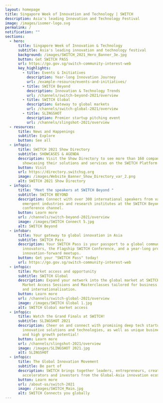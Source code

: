 ```yaml
---
layout: homepage
title: Singapore Week of Innovation and Technology | SWITCH
description: Asia's leading Innovation and Technology Festival
image: /images/isomer-logo.svg
permalink: /
notification: ""
sections:
  - hero:
      title: Singapore Week of Innovation & Technology
      subtitle: Asia's leading innovation and technology festival
      background: /images/SWITCH_2021_Hero_Banner_3e.jpg
      button: Get SWITCH PASS
      url: https://go.gov.sg/switch-community-interest-web
      key_highlights:
        - title: Events & Initiatives
          description: Year-long Innovation Journey
          url: /example-resource/events-and-initiatives/
        - title: SWITCH Beyond
          description: Innovation & Technology Trends
          url: /channels/switch-beyond-2021/overview
        - title: SWITCH Global
          description: Gateway to global markets
          url: /channels/switch-global-2021/overview
        - title: SLINGSHOT
          description: Premier startup pitching event
          url: /channels/slingshot-2021/overview
  - resources:
      title: News and Happenings
      subtitle: Explore
      button: See all
  - infopic:
      title: SWITCH 2021 Show Directory
      subtitle: SHOWCASES & AGENDA
      description: Visit the Show Directory to see more than 160 companies that are
        showcasing their solutions and services on the SWITCH Platform!
      button: Visit
      url: https://directory.switchsg.org
      image: /images/Website_Banner_Show_Directory_var_2.png
      alt: SWITCH 2021 Show Directory
  - infopic:
      title: "Meet the speakers at SWITCH Beyond "
      subtitle: SWITCH BEYOND
      description: Connect with over 300 international speakers from vanguard and
        emergent industries and research institutes at the SWITCH Beyond
        conference channel.
      button: Learn more
      url: /channels/switch-beyond-2021/overview
      image: /images/SWITCH Connect 5.jpg
      alt: SWITCH Beyond
  - infobar:
      title: Your gateway to global innovation in Asia
      subtitle: SWITCH Pass
      description: Your SWITCH Pass is your passport to a global community of
        innovators, the Flagship SWITCH Conference, and a year-long programme of
        innovation-forward meetups.
      button: Get your "SWITCH Pass" today!
      url: https://go.gov.sg/switch-community-interest-web
  - infopic:
      title: Market access and opportunity
      subtitle: SWITCH Global
      description: Expand your network into the global market at SWITCH Global’s
        Market Access Sessions and Masterclasses tailored for business growth
        and internationalisation.
      button: Learn more
      url: /channels/switch-global-2021/overview
      image: /images/SWITCH Global 1.jpg
      alt: SWITCH Global market access
  - infopic:
      title: Watch the Grand Finals at SWITCH!
      subtitle: SLINGSHOT 2021
      description: Cheer on and connect with promising deep tech startups with
        innovative solutions and technologies, as well as unique business models
        and high growth potential!
      button: Learn more
      url: /channels/slingshot-2021/overview
      image: /images/SLINGSHOT 2021.jpg
      alt: SLINGSHOT
  - infopic:
      title: The Global Innovation Movement
      subtitle: Be part of
      description: SWITCH brings together leaders, entrepreneurs, creators,
        accelerators and investors from the Global-Asia innovation ecosystem.
      button: Learn more
      url: /about-us/switch-2021
      image: /images/SWITCH_Main.jpg
      alt: SWITCH Connects you globally
---
```


